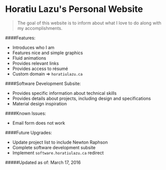# Horatiu Lazu's Personal Website
> The goal of this website is to inform about what I love to do along with my accomplishments.

####Features:
* Introduces who I am
* Features nice and simple graphics
* Fluid animations
* Provides relevant links
* Provides access to résumé 
* Custom domain => `horatiulazu.ca`

####Software Development Subsite:
* Provides specific information about technical skills
* Provides details about projects, including design and specifications
* Material design inspiration

####Known Issues:
* Email form does not work

####Future Upgrades:
* Update project list to include Newton Raphson
* Complete software development subsite
* Implement `software.horatiulazu.ca` redirect

#####Updated as of: March 17, 2016